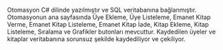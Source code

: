 Otomasyon C# dilinde yazılmıştır ve SQL veritabanına bağlanmıştır. Otomasyonun ana sayfasında Üye Ekleme, Üye Listeleme, Emanet Kitap Verme, Emanet Kitap Listeleme, Emanet Kitap İade, Kitap Ekleme, Kitap Listeleme,
Sıralama ve Grafikler butonları mevcuttur. Kaydedilen üyeler ve kitaplar veritabanına sorunsuz şekilde kaydediliyor ve çekiliyor.
